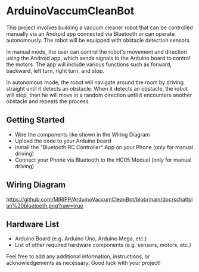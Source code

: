 # ArduinoVaccumCleanBot
This project involves building a vacuum cleaner robot that can be controlled manually via an Android app connected via Bluetooth or can operate autonomously. The robot will be equipped with obstacle detection sensors.

In manual mode, the user can control the robot's movement and direction using the Android app, which sends signals to the Arduino board to control the motors. The app will include various functions such as forward, backward, left turn, right turn, and stop.

In autonomous mode, the robot will navigate around the room by driving straight until it detects an obstacle. When it detects an obstacle, the robot will stop, then he will move in a random direction until it encounters another obstacle and repeats the process.

## Getting Started

- Wire the components like shown in the Wiring Diagram
- Upload the code to your Arduino board
- Install the "Bluetooth RC Controller" App on your Phone (only for manual driving)
- Connect your Phone via Bluetooth to the HC05 Moduel  (only for manual driving)


## Wiring Diagram

https://github.com/MIRIPP/ArduinoVaccumCleanBot/blob/main/doc/schaltplan%20bluetooth.png?raw=true

## Hardware List

- Arduino Board (e.g. Arduino Uno, Arduino Mega, etc.)
- List of other required hardware components (e.g. sensors, motors, etc.)

Feel free to add any additional information, instructions, or acknowledgements as necessary. Good luck with your project!
